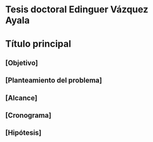 # Tesis doctoral Edinguer Vázquez Ayala
# Título principal
## [Objetivo]
## [Planteamiento del problema]
## [Alcance]
## [Cronograma]
## [Hipótesis]
